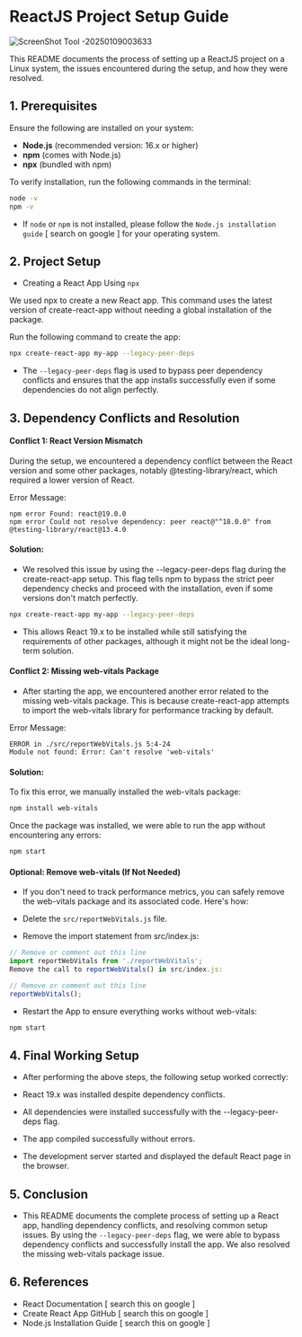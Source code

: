# ReactJS Project Setup Guide

![ScreenShot Tool -20250109003633](https://github.com/user-attachments/assets/7e058849-3624-46da-a97a-0af457035b40)


This README documents the process of setting up a ReactJS project on a Linux system, the issues encountered during the setup, and how they were resolved.

## **1. Prerequisites**

Ensure the following are installed on your system:

- **Node.js** (recommended version: 16.x or higher)
- **npm** (comes with Node.js)
- **npx** (bundled with npm)

To verify installation, run the following commands in the terminal:

```bash
node -v
npm -v
```
- If `node` or `npm` is not installed, please follow the `Node.js installation guide` [ search on google ] for your operating system.

## **2. Project Setup**
- Creating a React App Using `npx`

We used npx to create a new React app. This command uses the latest version of create-react-app without needing a global installation of the package.

Run the following command to create the app:

```bash
npx create-react-app my-app --legacy-peer-deps
```
- The `--legacy-peer-deps` flag is used to bypass peer dependency conflicts and ensures that the app installs successfully even if some dependencies do not align perfectly.

## **3. Dependency Conflicts and Resolution**
#### Conflict 1: React Version Mismatch
During the setup, we encountered a dependency conflict between the React version and some other packages, notably @testing-library/react, which required a lower version of React.

Error Message:

```text
npm error Found: react@19.0.0
npm error Could not resolve dependency: peer react@"^18.0.0" from @testing-library/react@13.4.0
```
#### Solution:
- We resolved this issue by using the --legacy-peer-deps flag during the create-react-app setup. This flag tells npm to bypass the strict peer dependency checks and proceed with the installation, even if some versions don't match perfectly.

```bash
npx create-react-app my-app --legacy-peer-deps
```
- This allows React 19.x to be installed while still satisfying the requirements of other packages, although it might not be the ideal long-term solution.

#### Conflict 2: Missing web-vitals Package
- After starting the app, we encountered another error related to the missing web-vitals package. This is because create-react-app attempts to import the web-vitals library for performance tracking by default.

Error Message:

```text
ERROR in ./src/reportWebVitals.js 5:4-24
Module not found: Error: Can't resolve 'web-vitals'
```
#### Solution:
To fix this error, we manually installed the web-vitals package:

```bash
npm install web-vitals
```
Once the package was installed, we were able to run the app without encountering any errors:

```bash
npm start
```
#### Optional: Remove web-vitals (If Not Needed)
- If you don't need to track performance metrics, you can safely remove the web-vitals package and its associated code. Here's how:

- Delete the `src/reportWebVitals.js` file.

- Remove the import statement from src/index.js:

```javascript
// Remove or comment out this line
import reportWebVitals from './reportWebVitals';
Remove the call to reportWebVitals() in src/index.js:
```
```javascript
// Remove or comment out this line
reportWebVitals();
```
- Restart the App to ensure everything works without web-vitals:

```bash
npm start
```
## **4. Final Working Setup**
- After performing the above steps, the following setup worked correctly:

- React 19.x was installed despite dependency conflicts.
- All dependencies were installed successfully with the --legacy-peer-deps flag.
- The app compiled successfully without errors.
- The development server started and displayed the default React page in the browser.
## 5. Conclusion
- This README documents the complete process of setting up a React app, handling dependency conflicts, and resolving common setup issues. By using the `--legacy-peer-deps` flag, we were able to bypass dependency conflicts and successfully install the app. We also resolved the missing web-vitals package issue.

## 6. References
- React Documentation [ search this on google ]
- Create React App GitHub [ search this on google ]
- Node.js Installation Guide [ search this on google ]
